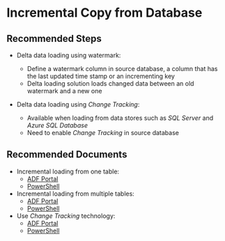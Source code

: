 <properties
	pageTitle="Delta Load from Relational Database"
	description="Only copy new or modified records"
	infoBubbleText=""
	authors="chez-charlie"
	ms.author="chez"
	articleId="4bc42034-2ae1-404a-bce9-149311352392"
	diagnosticScenario=""
	selfHelpType="generic"
	supportTopicIds="32629458, 32629459"
	resourceTags=""
	productPesIds="15613"
	cloudEnvironments="public"
/>

# Incremental Copy from Database

## **Recommended Steps**

* Delta data loading using watermark:

  * Define a watermark column in source database, a column that has the last updated time stamp or an incrementing key
  * Delta loading solution loads changed data between an old watermark and a new one

* Delta data loading using _Change Tracking_:

  * Available when loading from data stores such as _SQL Server_ and _Azure SQL Database_
  * Need to enable _Change Tracking_ in source database

## **Recommended Documents**

* Incremental loading from one table: <br>
  * [ADF Portal](https://docs.microsoft.com/azure/data-factory/tutorial-incremental-copy-portal) <br>
  * [PowerShell](https://docs.microsoft.com/azure/data-factory/tutorial-incremental-copy-powershell) <br>
* Incremental loading from multiple tables: <br>
  * [ADF Portal](https://docs.microsoft.com/azure/data-factory/tutorial-incremental-copy-multiple-tables-portal) <br>
  * [PowerShell](https://docs.microsoft.com/azure/data-factory/tutorial-incremental-copy-multiple-tables-powershell) <br>
* Use _Change Tracking_ technology: <br>
  * [ADF Portal](https://docs.microsoft.com/azure/data-factory/tutorial-incremental-copy-change-tracking-feature-portal) <br>
  * [PowerShell](https://docs.microsoft.com/azure/data-factory/tutorial-incremental-copy-change-tracking-feature-powershell) <br>
